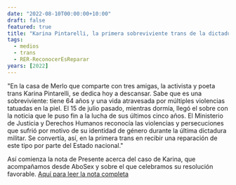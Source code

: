 ```yaml
---
date: "2022-08-10T00:00:00+10:00"
draft: false
featured: true
title: "Karina Pintarelli, la primera sobreviviente trans de la dictadura en recibir una reparación del Estado Nacional: nota en Presentes"
tags:
  - medios
  - trans
  - RER-ReconocerEsReparar
years: [2022]
---
```

  
  
"En la casa de Merlo que comparte con tres amigas, la activista y poeta trans Karina Pintarelli, se dedica hoy a descansar. Sabe que es una sobreviviente: tiene 64 años y una vida atravesada por múltiples violencias tatuadas en la piel. El 15 de julio pasado, mientras dormía, llegó el sobre con la noticia que le puso fin a la lucha de sus últimos cinco años. El Ministerio de Justicia y Derechos Humanos reconocía las violencias y persecuciones que sufrió por motivo de su identidad de género durante la última dictadura militar. Se convertía, así, en la primera trans en recibir una reparación de este tipo por parte del Estado nacional."

Así comienza la nota de Presente acerca del caso de Karina, que acompañamos desde AboSex y sobre el que celebramos su resolución favorable. [Aquí para leer la nota completa](https://agenciapresentes.org/2022/08/10/karina-pintarelli-la-primera-sobreviviente-trans-de-la-dictadura-en-recibir-una-reparacion-del-estado-nacional/)